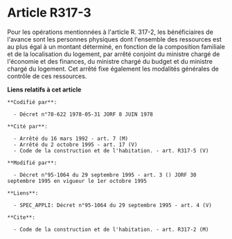 # Article R317-3

Pour les opérations mentionnées à l'article R. 317-2, les bénéficiaires de l'avance sont les personnes physiques dont
l'ensemble des ressources est au plus égal à un montant déterminé, en fonction de la composition familiale et de la
localisation du logement, par arrêté conjoint du ministre chargé de l'économie et des finances, du ministre chargé du budget
et du ministre chargé du logement. Cet arrêté fixe également les modalités générales de contrôle de ces ressources.

**Liens relatifs à cet article**

	**Codifié par**:

	  - Décret n°78-622 1978-05-31 JORF 8 JUIN 1978

	**Cité par**:

	  - Arrêté du 16 mars 1992 - art. 7 (M)
	  - Arrêté du 2 octobre 1995 - art. 17 (V)
	  - Code de la construction et de l'habitation. - art. R317-5 (V)

	**Modifié par**:

	  - Décret n°95-1064 du 29 septembre 1995 - art. 3 () JORF 30 septembre 1995 en vigueur le 1er octobre 1995

	**Liens**:

	  - SPEC_APPLI: Décret n°95-1064 du 29 septembre 1995 - art. 4 (V)

	**Cite**:

	  - Code de la construction et de l'habitation. - art. R317-2 (M)
